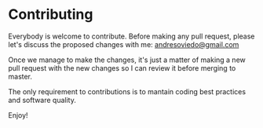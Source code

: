 # Contributing

Everybody is welcome to contribute.  Before making any pull request, please let's discuss the proposed changes with me: andresoviedo@gmail.com

Once we manage to make the changes, it's just a matter of making a new pull request with the new changes so I can review it before merging to master.

The only requirement to contributions is to mantain coding best practices and software quality.

Enjoy!
